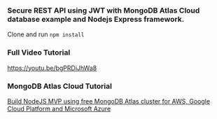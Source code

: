 
### Secure REST API using JWT with MongoDB Atlas Cloud database example and Nodejs Express framework.

Clone and run `npm install`


### Full Video Tutorial
https://youtu.be/bgPRDiJhWa8

### MongoDB Atlas Cloud Tutorial
[Build NodeJS MVP using free MongoDB Atlas cluster for AWS, Google Cloud Platform and Microsoft Azure](https://sunilk.work/build-nodejs-mvp-using-free-mongodb-atlas-cluster-for-aws-google-cloud-platform-and-microsoft-azure/)
